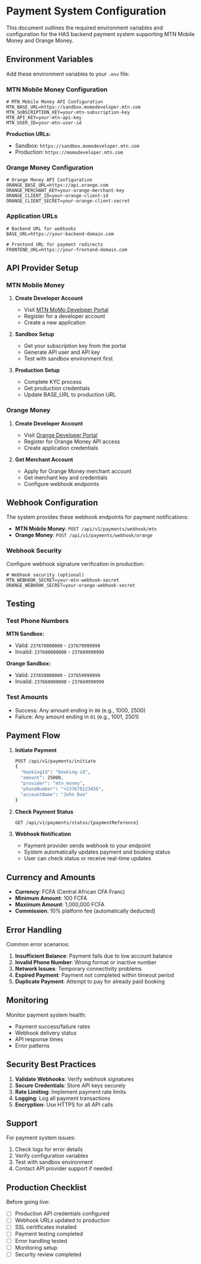 # Payment System Configuration

This document outlines the required environment variables and configuration for the HAS backend payment system supporting MTN Mobile Money and Orange Money.

## Environment Variables

Add these environment variables to your `.env` file:

### MTN Mobile Money Configuration

```env
# MTN Mobile Money API Configuration
MTN_BASE_URL=https://sandbox.momodeveloper.mtn.com
MTN_SUBSCRIPTION_KEY=your-mtn-subscription-key
MTN_API_KEY=your-mtn-api-key
MTN_USER_ID=your-mtn-user-id
```

**Production URLs:**
- Sandbox: `https://sandbox.momodeveloper.mtn.com`
- Production: `https://momodeveloper.mtn.com`

### Orange Money Configuration

```env
# Orange Money API Configuration
ORANGE_BASE_URL=https://api.orange.com
ORANGE_MERCHANT_KEY=your-orange-merchant-key
ORANGE_CLIENT_ID=your-orange-client-id
ORANGE_CLIENT_SECRET=your-orange-client-secret
```

### Application URLs

```env
# Backend URL for webhooks
BASE_URL=https://your-backend-domain.com

# Frontend URL for payment redirects
FRONTEND_URL=https://your-frontend-domain.com
```

## API Provider Setup

### MTN Mobile Money

1. **Create Developer Account**
   - Visit [MTN MoMo Developer Portal](https://momodeveloper.mtn.com)
   - Register for a developer account
   - Create a new application

2. **Sandbox Setup**
   - Get your subscription key from the portal
   - Generate API user and API key
   - Test with sandbox environment first

3. **Production Setup**
   - Complete KYC process
   - Get production credentials
   - Update BASE_URL to production URL

### Orange Money

1. **Create Developer Account**
   - Visit [Orange Developer Portal](https://developer.orange.com)
   - Register for Orange Money API access
   - Create application credentials

2. **Get Merchant Account**
   - Apply for Orange Money merchant account
   - Get merchant key and credentials
   - Configure webhook endpoints

## Webhook Configuration

The system provides these webhook endpoints for payment notifications:

- **MTN Mobile Money**: `POST /api/v1/payments/webhook/mtn`
- **Orange Money**: `POST /api/v1/payments/webhook/orange`

### Webhook Security

Configure webhook signature verification in production:

```env
# Webhook security (optional)
MTN_WEBHOOK_SECRET=your-mtn-webhook-secret
ORANGE_WEBHOOK_SECRET=your-orange-webhook-secret
```

## Testing

### Test Phone Numbers

**MTN Sandbox:**
- Valid: `237670000000` - `237679999999`
- Invalid: `237680000000` - `237689999999`

**Orange Sandbox:**
- Valid: `237650000000` - `237659999999`
- Invalid: `237660000000` - `237669999999`

### Test Amounts

- Success: Any amount ending in `00` (e.g., 1000, 2500)
- Failure: Any amount ending in `01` (e.g., 1001, 2501)

## Payment Flow

1. **Initiate Payment**
   ```bash
   POST /api/v1/payments/initiate
   {
     "bookingId": "booking-id",
     "amount": 25000,
     "provider": "mtn_money",
     "phoneNumber": "+237670123456",
     "accountName": "John Doe"
   }
   ```

2. **Check Payment Status**
   ```bash
   GET /api/v1/payments/status/{paymentReference}
   ```

3. **Webhook Notification**
   - Payment provider sends webhook to your endpoint
   - System automatically updates payment and booking status
   - User can check status or receive real-time updates

## Currency and Amounts

- **Currency**: FCFA (Central African CFA Franc)
- **Minimum Amount**: 100 FCFA
- **Maximum Amount**: 1,000,000 FCFA
- **Commission**: 10% platform fee (automatically deducted)

## Error Handling

Common error scenarios:

1. **Insufficient Balance**: Payment fails due to low account balance
2. **Invalid Phone Number**: Wrong format or inactive number
3. **Network Issues**: Temporary connectivity problems
4. **Expired Payment**: Payment not completed within timeout period
5. **Duplicate Payment**: Attempt to pay for already paid booking

## Monitoring

Monitor payment system health:

- Payment success/failure rates
- Webhook delivery status
- API response times
- Error patterns

## Security Best Practices

1. **Validate Webhooks**: Verify webhook signatures
2. **Secure Credentials**: Store API keys securely
3. **Rate Limiting**: Implement payment rate limits
4. **Logging**: Log all payment transactions
5. **Encryption**: Use HTTPS for all API calls

## Support

For payment system issues:

1. Check logs for error details
2. Verify configuration variables
3. Test with sandbox environment
4. Contact API provider support if needed

## Production Checklist

Before going live:

- [ ] Production API credentials configured
- [ ] Webhook URLs updated to production
- [ ] SSL certificates installed
- [ ] Payment testing completed
- [ ] Error handling tested
- [ ] Monitoring setup
- [ ] Security review completed